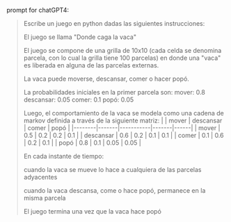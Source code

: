 prompt for chatGPT4:

> Escribe un juego en python dadas las siguientes instrucciones:
>
> El juego se llama "Donde caga la vaca"
> 
> El juego se compone de una grilla de 10x10 (cada celda se denomina parcela, con lo cual la grilla tiene 100 parcelas) en donde una "vaca" es liberada en alguna de las 
> parcelas externas.
>
> La vaca puede moverse, descansar, comer o hacer popó.
>
> La probabilidades iniciales en la primer parcela son:
> mover: 0.8
> descansar: 0.05
> comer: 0.1
> popó: 0.05
> 
> Luego, el comportamiento de la vaca se modela como una cadena de markov definida a través de la siguiente matriz:
> |        | mover | descansar | comer | popó |
> |--------|-------|-----------|-------|------|
> | mover  | 0.5   | 0.2       | 0.2   | 0.1  |
> | descansar | 0.6   | 0.2       | 0.1   | 0.1  |
> | comer  | 0.1   | 0.6       | 0.2   | 0.1  |
> | popó   | 0.8   | 0.1       | 0.05  | 0.05 |
> 
> En cada instante de tiempo:
>
> cuando la vaca se mueve lo hace a cualquiera de las parcelas adyacentes
>
> cuando la vaca descansa, come o hace popó, permanece en la misma parcela
> 
> El juego termina una vez que la vaca hace popó
